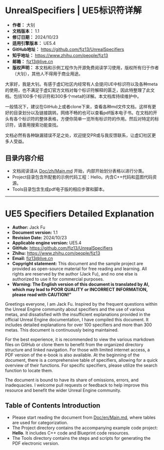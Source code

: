 # UnrealSpecifiers | UE5标识符详解

- **作者：** 大钊
- **文档版本：** 1.1
- **修订日期：** 2024/10/23
- **适用引擎版本：** UE5.4
- **GitHub地址：** https://github.com/fjz13/UnrealSpecifiers
- **知乎地址：** https://www.zhihu.com/people/fjz13
- **邮箱：** fjz13@live.cn
- **版权声明：** 本文档和示例工程作为开源免费阅读学习使用，版权所有归于作者（大钊），其他人不得用于商业用途。

大家好，我是大钊。有感于虚幻社区内经常有人会提问UE中标识符以及各种meta的使用，也不满足于虚幻官方文档对每个标识符解释的匮乏，因此特整理了此文档。包括100多个标识符和300多个meta的详解。本文档库持续维护中。

一般情况下，建议在GitHub上或者clone下来，查看各种md文件文档，这样有更好的目录划分以及链接跳转。网络不畅的也可以查看pdf版本电子书。在文档的开头有各个标识符的整体表格，方便你简单一览所有标识符的作用。然后对特定的标识符，请善用搜索功能查找。

文档必然有各种缺漏错误不足之处，欢迎提交PR或与我反馈联系，让虚幻社区更多人受益。

## 目录内容介绍

- 文档阅读请从 [Doc/zh/Main.md](Doc/zh/Main.md) 开始，内部开始划分表格以进行分类。
- Project目录包含所配套的示例代码工程：Hello。内含C++代码和蓝图代码资源。
- Tools目录包含生成pdf电子版的相应步骤和脚本。



---

# UE5 Specifiers Detailed Explanation

- **Author:** Jack Fu
- **Document version:** 1.1
- **Revision Date:** 2024/10/23
- **Applicable engine version:** UE5.4
- **GitHub:** https://github.com/fjz13/UnrealSpecifiers
- **Zhihu:** https://www.zhihu.com/people/fjz13
- **Email:** fjz13@live.cn
- **Copyright statement:** This document and the sample project are provided as open-source material for free reading and learning. All rights are reserved by the author (Jack Fu), and no one else is authorized to use it for commercial purposes.
- **Warning: The English version of this document is translated by AI, which may lead to POOR QUALITY or INCORRECT INFORMATION, please read with CAUTION!"**

Greetings everyone, I am Jack Fu. Inspired by the frequent questions within the Unreal Engine community about specifiers and the use of various metas, and dissatisfied with the insufficient explanations provided in the official Unreal Engine documentation, I have compiled this document. It includes detailed explanations for over 100 specifiers and more than 300 metas. This document is continuously being maintained.

For the best experience, it is recommended to view the various markdown files on GitHub or clone them to benefit from the organized directory structure and linked navigation. For those with limited internet access, a PDF version of the e-book is also available. At the beginning of the document, there is a comprehensive table of specifiers, allowing for a quick overview of their functions. For specific specifiers, please utilize the search function to locate them.

The document is bound to have its share of omissions, errors, and inadequacies. I welcome pull requests or feedback to help improve this resource and benefit the wider Unreal Engine community.

## Table of Contents Introduction 

- Please start reading the document from [Doc/en/Main.md](Doc/en/Main.md), where tables are used for categorization.
- The Project directory contains the accompanying example code project: **Hello**. It includes C++ code and Blueprint code resources. 
- The Tools directory contains the steps and scripts for generating the PDF electronic version.